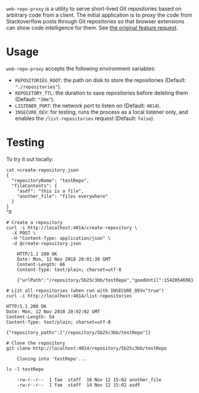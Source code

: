 `web-repo-proxy` is a utility to serve short-lived Git repositories based on arbitrary code from a client. The initial application is to proxy the code from Stackoverflow posts through Git repositories so that browser extensions can show code intelligence for them. See [the original feature request](https://github.com/sourcegraph/sourcegraph/issues/423).

# Usage

`web-repo-proxy` accepts the following environment variables:

- `REPOSITORIES_ROOT`: the path on disk to store the repositories (Default: `"./repositories"`).
- `REPOSITORY_TTL`: the duration to save repositories before deleting them (Default: `"30m"`).
- `LISTENER_PORT`: the network port to listen on (Default: `4014`).
- `INSECURE_DEV`: for testing, runs the process as a local listener only, and enables the `/list-repositories` request (Default: `false`).

# Testing

To try it out locally:

```
cat >create-repository.json
{
  "repositoryName": "testRepo",
  "fileContents": {
    "asdf": "this is a file",
    "another_file": "files everywhere"
  }
}
^D

# Create a repository
curl -i http://localhost:4014/create-repository \
  -X POST \
  -H "Content-Type: application/json" \
  -d @create-repository.json

    HTTP/1.1 200 OK
    Date: Mon, 12 Nov 2018 20:01:38 GMT
    Content-Length: 66
    Content-Type: text/plain; charset=utf-8

    {"urlPath":"/repository/5b25c3bb/testRepo","goodUntil":1542054698}

# List all repositories (when run with INSECURE_DEV="true")
curl -i http://localhost:4014/list-repositories

HTTP/1.1 200 OK
Date: Mon, 12 Nov 2018 20:02:02 GMT
Content-Length: 54
Content-Type: text/plain; charset=utf-8

{"repository_paths":["/repository/5b25c3bb/testRepo"]}

# Clone the repository
git clone http://localhost:4014/repository/5b25c3bb/testRepo

    Cloning into 'testRepo'...

ls -l testRepo

    -rw-r--r--  1 fae  staff  16 Nov 12 15:02 another_file
    -rw-r--r--  1 fae  staff  14 Nov 12 15:02 asdf
```
